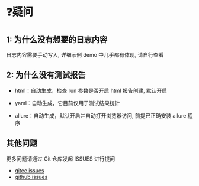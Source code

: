 # ❓疑问

## 1: 为什么没有想要的日志内容

日志内容需要手动写入, 详细示例 demo 中几乎都有体现, 请自行查看

## 2: 为什么没有测试报告

- html：自动生成，检查 run 参数是否开启 html 报告创建, 默认开启

- yaml：自动生成，它目前仅用于测试结果统计

- allure：自动生成，默认开启并自动打开浏览器访问, 前提已正确安装 allure 程序

## 其他问题

更多问题请通过 Git 仓库发起 ISSUES 进行提问

- [gitee issues](https://gitee.com/wu_cl/automated_api_pytest/issues)
- [github issues](https://github.com/wu-clan/automated_api_pytest/issues)
